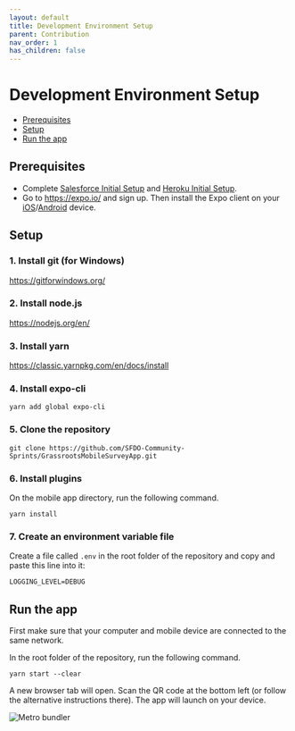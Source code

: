 ```yaml
---
layout: default
title: Development Environment Setup
parent: Contribution
nav_order: 1
has_children: false
---
```

# Development Environment Setup

* [Prerequisites](#prerequisites)
* [Setup](#setup)
* [Run the app](#run-the-app)

## Prerequisites
* Complete [Salesforce Initial Setup](./Salesforce-Initial-Setup) and [Heroku Initial Setup](./Heroku-Initial-Setup).
* Go to https://expo.io/ and sign up. Then install the Expo client on your [iOS](https://apps.apple.com/jp/app/expo-client/id982107779)/[Android]( https://play.google.com/store/apps/details?id=host.exp.exponent) device.

## Setup
### 1. Install git (for Windows)
https://gitforwindows.org/

### 2. Install node.js
https://nodejs.org/en/

### 3. Install yarn
https://classic.yarnpkg.com/en/docs/install

### 4. Install expo-cli
```
yarn add global expo-cli
```

### 5. Clone the repository
```
git clone https://github.com/SFDO-Community-Sprints/GrassrootsMobileSurveyApp.git
```

### 6. Install plugins
On the mobile app directory, run the following command.

```
yarn install
```

### 7. Create an environment variable file
Create a file called `.env` in the root folder of the repository and copy and paste this line into it:

```.env
LOGGING_LEVEL=DEBUG
```

## Run the app
First make sure that your computer and mobile device are connected to the same network.

In the root folder of the repository, run the following command.

```
yarn start --clear
```

A new browser tab will open. Scan the QR code at the bottom left (or follow the alternative instructions there). The app will launch on your device.

![Metro bundler](https://user-images.githubusercontent.com/1404346/93891832-cdb50a80-fd26-11ea-82c6-8852d08b5fbc.png)
